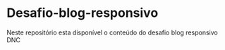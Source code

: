 # Desafio-blog-responsivo
Neste repositório esta disponível o conteúdo do desafio  blog responsivo DNC
